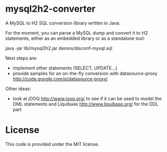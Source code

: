 mysql2h2-converter
==================

A MySQL to H2 SQL conversion library written in Java.

For the moment, you can parse a MySQL dump and convert it to H2 statements, either as an embedded library
or as a standalone tool:

  java -jar lib/mysql2h2.jar demos/disconf-mysql.sql

Next steps are:
- implement other statements (SELECT, UPDATE...)
- provide samples for an on-the-fly conversion with datasource-proxy http://code.google.com/p/datasource-proxy/

Other ideas:
- look at jOOQ http://www.jooq.org/ to see if it can be used to model the DML statements and Liquibase http://www.liquibase.org/
  for the DDL part

License
=======
This code is provided under the MIT license.
